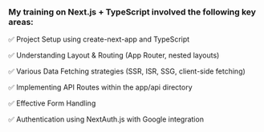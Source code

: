 ### My training on Next.js + TypeScript involved the following key areas:

✅ Project Setup using create-next-app and TypeScript

✅ Understanding Layout & Routing (App Router, nested layouts)

✅ Various Data Fetching strategies (SSR, ISR, SSG, client-side fetching)

✅ Implementing API Routes within the app/api directory

✅ Effective Form Handling

✅ Authentication using NextAuth.js with Google integration
